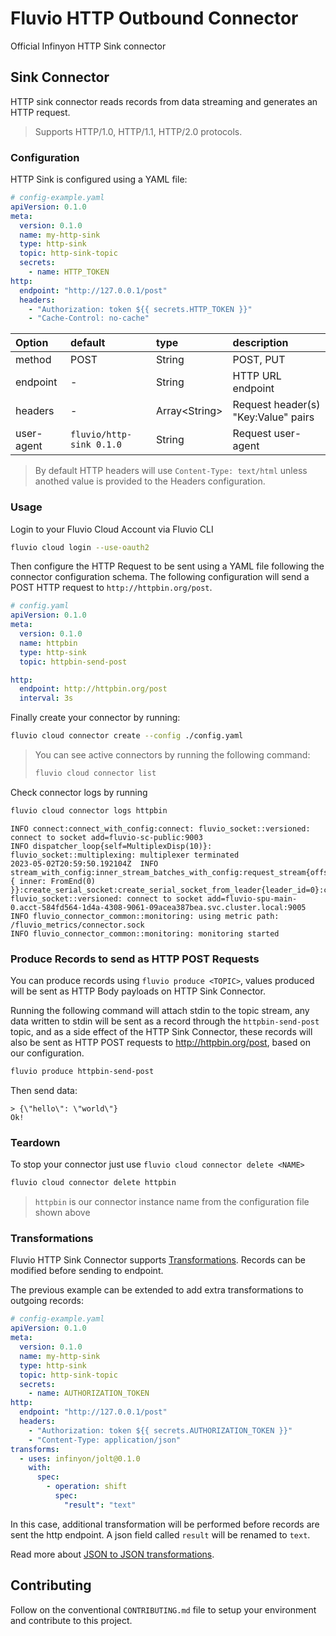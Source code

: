 # Fluvio HTTP Outbound Connector

Official Infinyon HTTP Sink connector

## Sink Connector

HTTP sink connector reads records from data streaming and generates an HTTP request.

> Supports HTTP/1.0, HTTP/1.1, HTTP/2.0 protocols.

### Configuration

HTTP Sink is configured using a YAML file:

```yaml
# config-example.yaml
apiVersion: 0.1.0
meta:
  version: 0.1.0
  name: my-http-sink
  type: http-sink
  topic: http-sink-topic
  secrets:
    - name: HTTP_TOKEN
http:
  endpoint: "http://127.0.0.1/post"
  headers:
    - "Authorization: token ${{ secrets.HTTP_TOKEN }}"
    - "Cache-Control: no-cache"
```

| Option       | default                    | type            | description                                       |
| :------------| :--------------------------| :-------------- | :-------------------------------------------------|
| method       | POST                       | String          | POST, PUT                                         |
| endpoint     | -                          | String          | HTTP URL endpoint                                 |
| headers      | -                          | Array\<String\> | Request header(s) "Key:Value" pairs               |
| user-agent   | `fluvio/http-sink 0.1.0`   | String          | Request user-agent                                |

> By default HTTP headers will use `Content-Type: text/html` unless anothed value
> is provided to the Headers configuration.

### Usage

Login to your Fluvio Cloud Account via Fluvio CLI

```bash
fluvio cloud login --use-oauth2
```

Then configure the HTTP Request to be sent using a YAML file following the
connector configuration schema. The following configuration will send a POST
HTTP request to `http://httpbin.org/post`.

```yaml
# config.yaml
apiVersion: 0.1.0
meta:
  version: 0.1.0
  name: httpbin
  type: http-sink
  topic: httpbin-send-post

http:
  endpoint: http://httpbin.org/post
  interval: 3s
```

Finally create your connector by running:

```bash
fluvio cloud connector create --config ./config.yaml
```

> You can see active connectors by running the following command:
>
> ```bash
> fluvio cloud connector list
> ```

Check connector logs by running

```bash
fluvio cloud connector logs httpbin
```

```log
INFO connect:connect_with_config:connect: fluvio_socket::versioned: connect to socket add=fluvio-sc-public:9003
INFO dispatcher_loop{self=MultiplexDisp(10)}: fluvio_socket::multiplexing: multiplexer terminated
2023-05-02T20:59:50.192104Z  INFO stream_with_config:inner_stream_batches_with_config:request_stream{offset=Offset { inner: FromEnd(0) }}:create_serial_socket:create_serial_socket_from_leader{leader_id=0}:connect_to_leader{leader=0}:connect: fluvio_socket::versioned: connect to socket add=fluvio-spu-main-0.acct-584fd564-1d4a-4308-9061-09acea387bea.svc.cluster.local:9005
INFO fluvio_connector_common::monitoring: using metric path: /fluvio_metrics/connector.sock
INFO fluvio_connector_common::monitoring: monitoring started
```

### Produce Records to send as HTTP POST Requests

You can produce records using `fluvio produce <TOPIC>`, values produced will
be sent as HTTP Body payloads on HTTP Sink Connector.

Running the following command will attach stdin to the topic stream, any data
written to stdin will be sent as a record through the `httpbin-send-post` topic,
and as a side effect of the HTTP Sink Connector, these records will also be sent
as HTTP POST requests to http://httpbin.org/post, based on our configuration.

```bash
fluvio produce httpbin-send-post
```

Then send data:

```log
> {\"hello\": \"world\"}
Ok!
```

### Teardown

To stop your connector just use `fluvio cloud connector delete <NAME>`

```bash
fluvio cloud connector delete httpbin
```

> `httpbin` is our connector instance name from the configuration file shown above

### Transformations

Fluvio HTTP Sink Connector supports [Transformations](https://www.fluvio.io/docs/concepts/transformations-chain/). Records can be modified before sending to endpoint.

The previous example can be extended to add extra transformations to outgoing records:
```yaml
# config-example.yaml
apiVersion: 0.1.0
meta:
  version: 0.1.0
  name: my-http-sink
  type: http-sink
  topic: http-sink-topic
  secrets:
    - name: AUTHORIZATION_TOKEN
http:
  endpoint: "http://127.0.0.1/post"
  headers:
    - "Authorization: token ${{ secrets.AUTHORIZATION_TOKEN }}"
    - "Content-Type: application/json"
transforms:
  - uses: infinyon/jolt@0.1.0
    with:
      spec:
        - operation: shift
          spec:
            "result": "text"
```

In this case, additional transformation will be performed before records are sent the http endpoint. A json field called `result` will be renamed to `text`.


Read more about [JSON to JSON transformations](https://www.fluvio.io/smartmodules/certified/jolt/).

## Contributing

Follow on the conventional `CONTRIBUTING.md` file to setup your environment and
contribute to this project.

[1]: https://www.fluvio.io/connectors/outbound/http/
